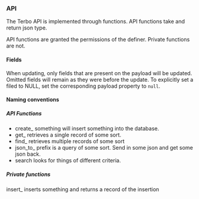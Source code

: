 ### API

The Terbo API is implemented through functions.  API functions take and return
json type.

API functions are granted the permissions of the definer.  Private functions are
not.

#### Fields

When updating, only fields that are present on the payload will be updated.
Omitted fields will remain as they were before the update. To explicitly set a
filed to NULL, set the corresponding payload property to `null`.

#### Naming conventions

##### API Functions

- create_<type> something will insert something into the database.
- get_<type> retrieves a single record of some sort.
- find_<type> retrieves multiple records of some sort
- json_to_<type> prefix is a query of some sort.  Send in some json and get some json
back.
- search looks for things of different criteria.

##### Private functions

insert_ inserts something and returns a record of the insertion
